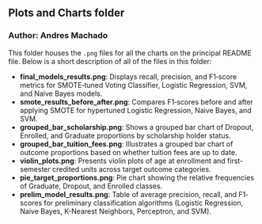 ## Plots and Charts folder
### Author: Andres Machado

This folder houses the `.png` files for all the charts on the principal README file. Below is a short description
of all of the files in this folder:

- **final_models_results.png**: Displays recall, precision, and F1‐score metrics for SMOTE‐tuned Voting Classifier, Logistic Regression, SVM, and Naive Bayes models.  
- **smote_results_before_after.png**: Compares F1‐scores before and after applying SMOTE for hypertuned Logistic Regression, Naive Bayes, and SVM.  
- **grouped_bar_scholarship.png**: Shows a grouped bar chart of Dropout, Enrolled, and Graduate proportions by scholarship holder status.  
- **grouped_bar_tuition_fees.png**: Illustrates a grouped bar chart of outcome proportions based on whether tuition fees are up to date.  
- **violin_plots.png**: Presents violin plots of age at enrollment and first-semester credited units across target outcome categories.  
- **pie_target_proportions.png**: Pie chart showing the relative frequencies of Graduate, Dropout, and Enrolled classes.  
- **prelim_model_results.png**: Table of average precision, recall, and F1‐scores for preliminary classification algorithms (Logistic Regression, Naive Bayes, K-Nearest Neighbors, Perceptron, and SVM).  
